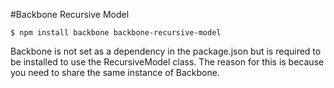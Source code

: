 #Backbone Recursive Model

    $ npm install backbone backbone-recursive-model

Backbone is not set as a dependency in the package.json but is required to be
installed to use the RecursiveModel class. The reason for this is because you
need to share the same instance of Backbone.

